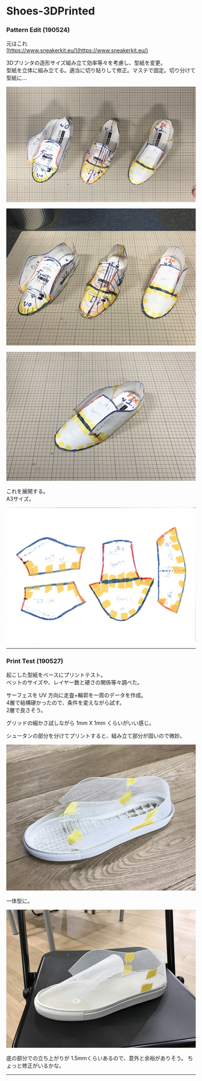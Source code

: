 # Shoes-3DPrinted  


### Pattern Edit (190524)  

元はこれ  
[https://www.sneakerkit.eu/](https://www.sneakerkit.eu/)  

3Dプリンタの造形サイズ組み立て効率等々を考慮し、型紙を変更。  
型紙を立体に組み立てる。適当に切り貼りして修正。マステで固定。切り分けて型紙に...  

![Pattern](Pattern/Pattern-01.jpg)  

![Pattern](Pattern/Pattern-02.jpg)  

![Pattern](Pattern/Pattern-03.jpg)  

これを展開する。  
A3サイズ。  

![Pattern](Pattern/Pattern-00.jpg)  


---  


### Print Test (190527)  


起こした型紙をベースにプリントテスト。  
ベットのサイズや、レイヤー数と硬さの関係等々調べた。  

サーフェスを UV 方向に走査+輪郭を一周のデータを作成。  
4層で結構硬かったので、条件を変えながら試す。  
2層で良さそう。

グリッドの細かさ試しながら 1mm X 1mm くらいがいい感じ。  

シュータンの部分を分けてプリントすると、組み立て部分が固いので微妙。  

![Print](Print/190527-Print/190527-Print-01.png)  

一体型に。  

![Print](Print/190527-Print/190527-Print-02.png)

底の部分での立ち上がりが 1.5mmくらいあるので、意外と余裕がありそう。
ちょっと修正がいるかな。  


---  